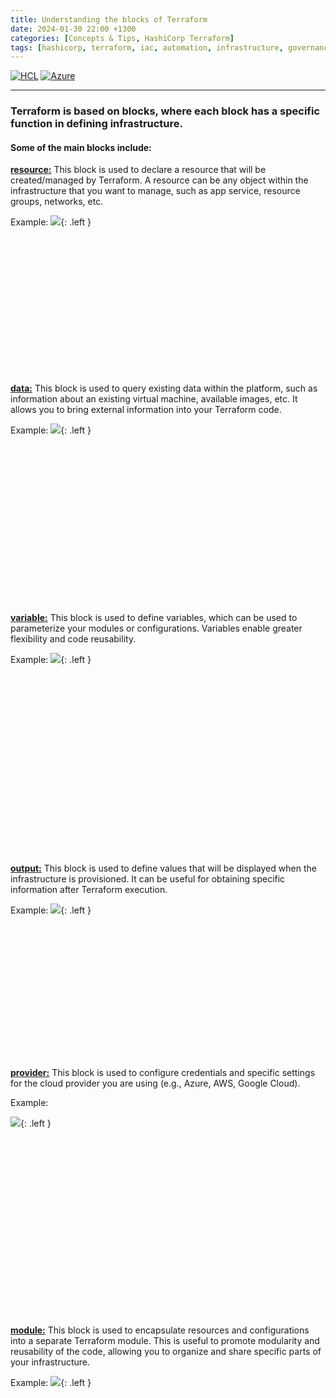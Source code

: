 ```yaml
---
title: Understanding the blocks of Terraform
date: 2024-01-30 22:00 +1300
categories: [Concepts & Tips, HashiCorp Terraform]
tags: [hashicorp, terraform, iac, automation, infrastructure, governance]
---
```


[![HCL](https://img.shields.io/badge/language-HCL-blueviolet)](https://www.terraform.io/)
[![Azure](https://img.shields.io/badge/provider-Azure-blue)](https://registry.terraform.io/providers/hashicorp/azurerm/latest)

---

### **Terraform is based on blocks, where each block has a specific function in defining infrastructure.**

#### **Some of the main blocks include:**
<a href="https://developer.hashicorp.com/terraform/language/resources" target="_blank">**resource:**</a> This block is used to declare a resource that will be created/managed by Terraform. A resource can be any object within the infrastructure that you want to manage, such as app service, resource groups, networks, etc.
<br>

Example:
![](/assets/img/posts/block_resource.png){: .left }

<br><br><br><br><br><br><br><br><br><br><br><br><br>

<a href="https://developer.hashicorp.com/terraform/language/data-sources" target="_blank">**data:**</a> This block is used to query existing data within the platform, such as information about an existing virtual machine, available images, etc. It allows you to bring external information into your Terraform code.
<br>

Example:
![](/assets/img/posts/block_data.png){: .left }

<br><br><br><br><br><br><br><br><br><br><br><br><br><br><br>

<a href="https://developer.hashicorp.com/terraform/language/values/variables" target="_blank">**variable:**</a> This block is used to define variables, which can be used to parameterize your modules or configurations. Variables enable greater flexibility and code reusability.
<br>

Example:
![](/assets/img/posts/block_variable.png){: .left }

<br><br><br><br><br><br><br><br><br><br><br><br><br><br><br><br><br>

<a href="https://developer.hashicorp.com/terraform/language/values/outputs" target="_blank">**output:**</a> This block is used to define values that will be displayed when the infrastructure is provisioned. It can be useful for obtaining specific information after Terraform execution.
<br>

Example:
![](/assets/img/posts/block_output.png){: .left }

<br>

<br><br><br><br><br><br><br><br><br>

<br>

<a href="https://developer.hashicorp.com/terraform/language/providers" target="_blank">**provider:**</a> This block is used to configure credentials and specific settings for the cloud provider you are using (e.g., Azure, AWS, Google Cloud).<br>

Example:

![](/assets/img/posts/block_provider.png){: .left }

<br><br><br><br><br><br><br><br><br><br><br><br><br><br><br>

<br>

<a href="https://developer.hashicorp.com/terraform/language/modules/syntax" target="_blank">**module:**</a> This block is used to encapsulate resources and configurations into a separate Terraform module. This is useful to promote modularity and reusability of the code, allowing you to organize and share specific parts of your infrastructure.
<br>

Example:
![](/assets/img/posts/block_module.png){: .left }